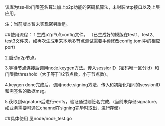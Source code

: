 该库为tss-lib门限签名算法加上p2p功能的密码机算法，未封装http接口以及上层应用。

注：当前版本暂未实现密钥重组。

##使用流程：
1.生成p2p节点config文件。 （已生成好的模版在test1、test2、test3文件夹，如再次生成用来本地多节点测试需要手动修改config.toml中的相应port）
    
2.启动p2p节点。    

3.等待节点连接后调用node.keygen方法。传入sessionID（密码唯一区分id）和门限数threshold（大于等于1/2节点数，小于节点数）。      

4.keygen done完成后，调用node.signing方法，传入和初始化相同的sessionID和需签名的数据msg。 

5.获取到signature后进行verify，验证通过则签名完成。(当前未存储signature，如业务需要可通过channel在signing完毕时取出，进行存储)

##具体使用
见node/node_test.go